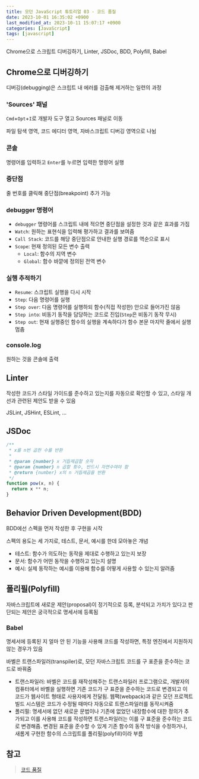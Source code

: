 ```yaml
---
title: 모던 JavaScript 튜토리얼 03 - 코드 품질
date: 2023-10-01 16:35:02 +0900
last_modified_at: 2023-10-11 15:07:17 +0900
categories: [JavaScript]
tags: [javascript]
---
```


Chrome으로 스크립트 디버깅하기, Linter, JSDoc, BDD, Polyfill, Babel

## Chrome으로 디버깅하기

디버깅(debugging)은 스크립트 내 에러를 검출해 제거하는 일련의 과정

### 'Sources' 패널

`Cmd`+`Opt`+`I`로 개발자 도구 열고 Sources 패널로 이동

파일 탐색 영역, 코드 에디터 영역, 자바스크립트 디버깅 영역으로 나뉨

### 콘솔

명령어를 입력하고 `Enter`를 누르면 입력한 명령어 실행

### 중단점

줄 번호를 클릭해 중단점(breakpoint) 추가 가능

### debugger 명령어

- `debugger` 명령어를 스크립트 내에 적으면 중단점을 설정한 것과 같은 효과를 가짐
- `Watch`: 원하는 표현식을 입력해 평가하고 결과를 보여줌
- `Call Stack`: 코드를 해당 중단점으로 안내한 실행 경로를 역순으로 표시
- `Scope`: 현재 정의된 모든 변수 출력
  - `Local`: 함수의 지역 변수
  - `Global`: 함수 바깥에 정의된 전역 변수

### 실행 추적하기

- `Resume`: 스크립트 실행을 다시 시작
- `Step`: 다음 명령어를 실행
- `Step over`: 다음 명령어를 실행하되 함수(직접 작성한) 안으로 들어가진 않음
- `Step into`: 비동기 동작을 담당하는 코드로 진입(`Step`은 비동기 동작 무시)
- `Step out`: 현재 실행중인 함수의 실행을 계속하다가 함수 본문 마지막 줄에서 실행 멈춤

### console.log

원하는 것을 콘솔에 출력

## Linter

작성한 코드가 스타일 가이드를 준수하고 있는지를 자동으로 확인할 수 있고, 스타일 개선과 관련된 제안도 받을 수 있음

JSLint, JSHint, ESLint, ...

## JSDoc

```javascript
/**
 * x를 n번 곱한 수를 반환
 *
 * @param {number} x 거듭제곱할 숫자
 * @param {number} n 곱할 횟수, 반드시 자연수여야 함
 * @return {number} x의 n 거듭제곱을 반환
 */
function pow(x, n) {
  return x ** n;
}
```

## Behavior Driven Development(BDD)

BDD에선 스펙을 먼저 작성한 후 구현을 시작

스펙의 용도는 세 가지로, 테스트, 문서, 예시를 한데 모아놓은 개념

- 테스트: 함수가 의도하는 동작을 제대로 수행하고 있는지 보장
- 문서: 함수가 어떤 동작을 수행하고 있는지 설명
- 예시: 실제 동작하는 예시를 이용해 함수를 어떻게 사용할 수 있는지 알려줌

## 폴리필(Polyfill)

자바스크립트에 새로운 제안(proposal)이 정기적으로 등록, 분석되고 가치가 있다고 판단되는 제안은 궁극적으로 명세서에 등록됨

### Babel

명세서에 등록된 지 얼마 안 된 기능을 사용해 코드를 작성하면, 특정 엔진에서 지원하지 않는 경우가 있음

바벨은 트랜스파일러(transpiler)로, 모던 자바스크립트 코드를 구 표준을 준수하는 코드로 바꿔줌

- 트랜스파일러: 바벨은 코드를 재작성해주는 트랜스파일러 프로그램으로, 개발자의 컴퓨터에서 바벨을 실행하면 기존 코드가 구 표준을 준수하는 코드로 변경되고 이 코드가 웹사이트 형태로 사용자에게 전달됨. 웹팩(webpack)과 같은 모던 프로젝트 빌드 시스템은 코드가 수정될 때마다 자동으로 트랜스파일러를 동작시켜줌
- 폴리필: 명세서에 없던 새로운 문법이나 기존에 없었던 내장함수에 대한 정의가 추가되고 이를 사용해 코드를 작성하면 트랜스파일러는 이를 구 표준을 준수하는 코드로 변경해줌. 변경된 표준을 준수할 수 있게 기존 함수의 동작 방식을 수정하거나, 새롬게 구현한 함수의 스크립트를 폴리필(polyfill)이라 부름

## 참고

> [코드 품질](https://ko.javascript.info/code-quality)
